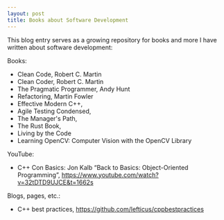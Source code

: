 ```yaml
---
layout: post
title: Books about Software Development
---
```


This blog entry serves as a growing repository for books and more I have written about software development:

Books:
- Clean Code, Robert C. Martin
- Clean Coder, Robert C. Martin
- The Pragmatic Programmer, Andy Hunt
- Refactoring, Martin Fowler
- Effective Modern C++,
- Agile Testing Condensed,
- The Manager's Path,
- The Rust Book,
- Living by the Code
- Learning OpenCV: Computer Vision with the OpenCV Library

YouTube:
- C++ Con Basics: Jon Kalb “Back to Basics: Object-Oriented Programming”, https://www.youtube.com/watch?v=32tDTD9UJCE&t=1662s

Blogs, pages, etc.:
- C++ best practices, https://github.com/lefticus/cppbestpractices
